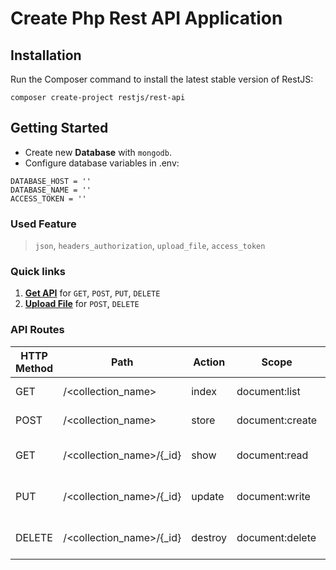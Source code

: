 # Create Php Rest API Application 

## Installation
Run the Composer command to install the latest stable version of RestJS:

```
composer create-project restjs/rest-api
```

## Getting Started
- Create new **Database** with `mongodb`.
- Configure database variables in .env:

```
DATABASE_HOST = ''
DATABASE_NAME = ''
ACCESS_TOKEN = ''
```

### Used Feature
> `json`, `headers_authorization`, `upload_file`, `access_token`

### Quick links
1. [**Get API**](http://localhost/test/access_token=<Access_Token>) for `GET`, `POST`, `PUT`, `DELETE`
2. [**Upload File**](http://localhost/file/access_token=<Access_Token>) for `POST`, `DELETE`

### API Routes
| HTTP Method	| Path | Action | Scope | Desciption  |
| ----- | ----- | ----- | ---- |------------- |
| GET      | /<collection_name> | index | document:list | Get all document
| POST     | /<collection_name> | store | document:create | Create an document
| GET      | /<collection_name>/{_id} | show | document:read |  Fetch an document by id
| PUT      | /<collection_name>/{_id} | update | document:write | Update an document by id
| DELETE   | /<collection_name>/{_id} | destroy | document:delete | Delete an document by id
